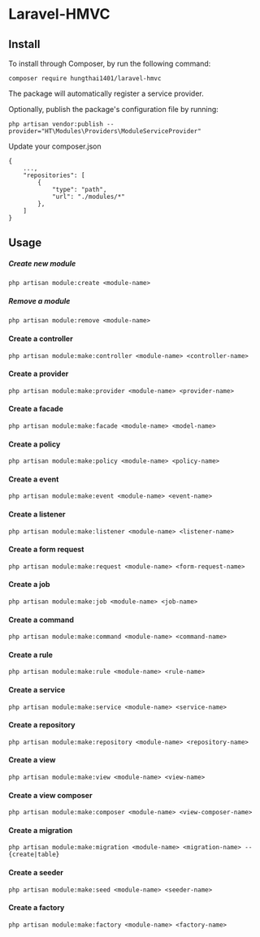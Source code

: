 # Laravel-HMVC

## Install
To install through Composer, by run the following command:
```
composer require hungthai1401/laravel-hmvc
```
The package will automatically register a service provider.

Optionally, publish the package's configuration file by running:

```
php artisan vendor:publish --provider="HT\Modules\Providers\ModuleServiceProvider"
```

Update your composer.json
```
{
    ...,
    "repositories": [
        {
            "type": "path",
            "url": "./modules/*"
        },
    ]
}
```

## Usage
##### Create new module
```
php artisan module:create <module-name>
```
##### Remove a module
```
php artisan module:remove <module-name>
```
#### Create a controller
```
php artisan module:make:controller <module-name> <controller-name>
```
#### Create a provider
```
php artisan module:make:provider <module-name> <provider-name>
```
#### Create a facade
```
php artisan module:make:facade <module-name> <model-name>
```
#### Create a policy
```
php artisan module:make:policy <module-name> <policy-name>
```
#### Create a event
```
php artisan module:make:event <module-name> <event-name>
```
#### Create a listener
```
php artisan module:make:listener <module-name> <listener-name>
```
#### Create a form request
```
php artisan module:make:request <module-name> <form-request-name>
```
#### Create a job
```
php artisan module:make:job <module-name> <job-name>
```
#### Create a command
```
php artisan module:make:command <module-name> <command-name>
```
#### Create a rule
```
php artisan module:make:rule <module-name> <rule-name>
```
#### Create a service
```
php artisan module:make:service <module-name> <service-name>
```
#### Create a repository
```
php artisan module:make:repository <module-name> <repository-name>
```
#### Create a view
```
php artisan module:make:view <module-name> <view-name>
```
#### Create a view composer
```
php artisan module:make:composer <module-name> <view-composer-name>
```
#### Create a migration
```
php artisan module:make:migration <module-name> <migration-name> --{create|table}
```
#### Create a seeder
```
php artisan module:make:seed <module-name> <seeder-name>
```
#### Create a factory
```
php artisan module:make:factory <module-name> <factory-name>
```


